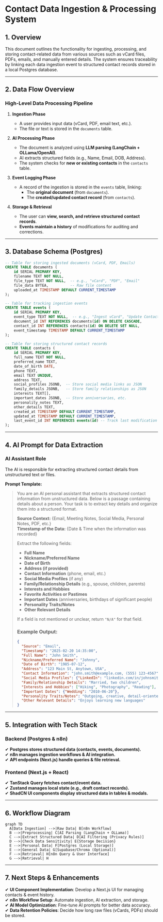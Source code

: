 
# Contact Data Ingestion & Processing System

## 1. Overview
This document outlines the functionality for ingesting, processing, and storing contact-related data from various sources such as vCard files, PDFs, emails, and manually entered details. The system ensures traceability by linking each data ingestion event to structured contact records stored in a local Postgres database.

---

## 2. Data Flow Overview
### High-Level Data Processing Pipeline
1. **Ingestion Phase**  
   - A user provides input data (vCard, PDF, email text, etc.).  
   - The file or text is stored in the `documents` table.  

2. **AI Processing Phase**  
   - The document is analyzed using **LLM parsing (LangChain + OLLama/OpenAI)**.  
   - AI extracts structured fields (e.g., Name, Email, DOB, Address).  
   - The system checks for **new or existing contacts** in the `contacts` table.  

3. **Event Logging Phase**  
   - A record of the ingestion is stored in the `events` table, linking:  
     - The **original document** (from `documents`).  
     - The **created/updated contact record** (from `contacts`).  

4. **Storage & Retrieval**  
   - The user can **view, search, and retrieve structured contact records**.  
   - **Events maintain a history** of modifications for auditing and corrections.  

---

## 3. Database Schema (Postgres)
```sql
-- Table for storing ingested documents (vCard, PDF, Emails)
CREATE TABLE documents (
    id SERIAL PRIMARY KEY,
    filename TEXT NOT NULL,
    file_type TEXT NOT NULL,  -- e.g., "vCard", "PDF", "Email"
    file_data BYTEA,          -- Raw file content
    uploaded_at TIMESTAMP DEFAULT CURRENT_TIMESTAMP
);

-- Table for tracking ingestion events
CREATE TABLE events (
    id SERIAL PRIMARY KEY,
    event_type TEXT NOT NULL,  -- e.g., "Ingest vCard", "Update Contact"
    document_id INT REFERENCES documents(id) ON DELETE CASCADE,
    contact_id INT REFERENCES contacts(id) ON DELETE SET NULL,
    event_timestamp TIMESTAMP DEFAULT CURRENT_TIMESTAMP
);

-- Table for storing structured contact records
CREATE TABLE contacts (
    id SERIAL PRIMARY KEY,
    full_name TEXT NOT NULL,
    preferred_name TEXT,
    date_of_birth DATE,
    phone TEXT,
    email TEXT UNIQUE,
    address TEXT,
    social_profiles JSONB,  -- Store social media links as JSON
    family_details JSONB,   -- Store family relationships as JSON
    interests TEXT[],
    important_dates JSONB,  -- Store anniversaries, etc.
    personality_notes TEXT,
    other_details TEXT,
    created_at TIMESTAMP DEFAULT CURRENT_TIMESTAMP,
    updated_at TIMESTAMP DEFAULT CURRENT_TIMESTAMP,
    last_event_id INT REFERENCES events(id) -- Track last modification event
);
```

---

## 4. AI Prompt for Data Extraction
### AI Assistant Role
The AI is responsible for extracting structured contact details from unstructured text or files.

**Prompt Template:**
> You are an AI personal assistant that extracts structured contact information from unstructured data. Below is a passage containing details about a person. Your task is to extract key details and organize them into a structured format.  
> 
> **Source Context:** {Email, Meeting Notes, Social Media, Personal Notes, PDF, etc.}  
> **Timestamp of the Data:** {Date & Time when the information was recorded}  
> 
> Extract the following fields:
> - **Full Name**  
> - **Nickname/Preferred Name**  
> - **Date of Birth**  
> - **Address (if provided)**  
> - **Contact Information** (phone, email, etc.)  
> - **Social Media Profiles** (if any)  
> - **Family/Relationship Details** (e.g., spouse, children, parents)  
> - **Interests and Hobbies**  
> - **Favorite Activities or Pastimes**  
> - **Important Dates** (anniversaries, birthdays of significant people)  
> - **Personality Traits/Notes**  
> - **Other Relevant Details**  
> 
> If a field is not mentioned or unclear, return `"N/A"` for that field.
> 
> ### Example Output:
> ```json
> {
>   "Source": "Email",
>   "Timestamp": "2025-02-20 14:35:00",
>   "Full Name": "John Smith",
>   "Nickname/Preferred Name": "Johnny",
>   "Date of Birth": "1985-07-12",
>   "Address": "123 Main St, Anytown, USA",
>   "Contact Information": "john.smith@example.com, (555) 123-4567",
>   "Social Media Profiles": {"LinkedIn": "linkedin.com/in/johnsmith"},
>   "Family/Relationship Details": "Married, two children",
>   "Interests and Hobbies": ["Hiking", "Photography", "Reading"],
>   "Important Dates": {"Wedding": "2010-06-20"},
>   "Personality Traits/Notes": "Outgoing, creative, detail-oriented",
>   "Other Relevant Details": "Enjoys learning new languages"
> }
> ```

---

## 5. Integration with Tech Stack
### Backend (Postgres & n8n)
✔ **Postgres stores structured data (contacts, events, documents).**  
✔ **n8n manages ingestion workflows & AI integration.**  
✔ **API endpoints (Next.js) handle queries & file retrieval.**  

### Frontend (Next.js + React)
✔ **TanStack Query fetches contact/event data.**  
✔ **Zustand manages local state (e.g., draft contact records).**  
✔ **ShadCN UI components display structured data in tables & modals.**  

---

## 6. Workflow Diagram
```mermaid
graph TD
  A[Data Ingestion] -->|Raw Data| B[n8n Workflow]
  B -->|Preprocessing| C[AI Parsing (LangChain + OLLama)]
  C -->|Extract Structured Data| D[AI Filtering (Privacy Rules)]
  D -->|Check Data Sensitivity| E{Storage Decision}
  E -->|Personal Data| F[Postgres (Local Storage)]
  E -->|General Data| G[Supabase/Chroma (Optional)]
  F -->|Retrieval| H[n8n Query & User Interface]
  G -->|Retrieval| H
```

---

## 7. Next Steps & Enhancements
✔ **UI Component Implementation**: Develop a Next.js UI for managing contacts & event history.  
✔ **n8n Workflow Setup**: Automate ingestion, AI extraction, and storage.  
✔ **AI Model Optimization**: Fine-tune AI prompts for better data accuracy.  
✔ **Data Retention Policies**: Decide how long raw files (vCards, PDFs) should be stored.  
